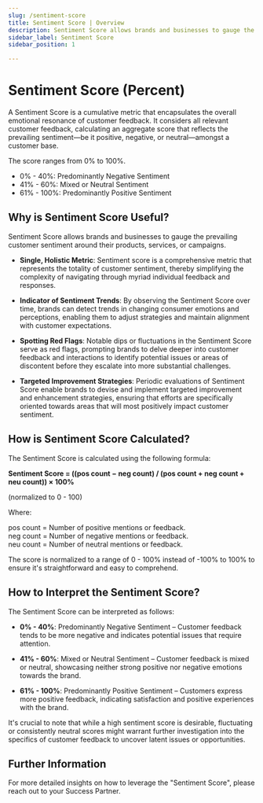 ```yaml
---
slug: /sentiment-score
title: Sentiment Score | Overview
description: Sentiment Score allows brands and businesses to gauge the prevailing customer sentiment around their products, services, or campaigns. 
sidebar_label: Sentiment Score
sidebar_position: 1

---
```



# Sentiment Score (Percent)

A Sentiment Score is a cumulative metric that encapsulates the overall emotional resonance of customer feedback. It considers all relevant customer feedback, calculating an aggregate score that reflects the prevailing sentiment—be it positive, negative, or neutral—amongst a customer base.

The score ranges from 0% to 100%.

- 0% - 40%: Predominantly Negative Sentiment
- 41% - 60%: Mixed or Neutral Sentiment
- 61% - 100%: Predominantly Positive Sentiment


## Why is Sentiment Score Useful?

Sentiment Score allows brands and businesses to gauge the prevailing customer sentiment around their products, services, or campaigns. 

- **Single, Holistic Metric**: Sentiment score is a comprehensive metric that represents the totality of customer sentiment, thereby simplifying the complexity of navigating through myriad individual feedback and responses.

- **Indicator of Sentiment Trends**: By observing the Sentiment Score over time, brands can detect trends in changing consumer emotions and perceptions, enabling them to adjust strategies and maintain alignment with customer expectations.

- **Spotting Red Flags**: Notable dips or fluctuations in the Sentiment Score serve as red flags, prompting brands to delve deeper into customer feedback and interactions to identify potential issues or areas of discontent before they escalate into more substantial challenges.

- **Targeted Improvement Strategies**: Periodic evaluations of Sentiment Score enable brands to devise and implement targeted improvement and enhancement strategies, ensuring that efforts are specifically oriented towards areas that will most positively impact customer sentiment.


## How is Sentiment Score Calculated?

The Sentiment Score is calculated using the following formula:

**Sentiment Score = ((pos count − neg count) / (pos count + neg count + neu count)) × 100%**

(normalized to 0 - 100)

Where:

pos count = Number of positive mentions or feedback.
<br/>neg count = Number of negative mentions or feedback.
<br/>neu count = Number of neutral mentions or feedback.

The score is normalized to a range of 0 - 100% instead of -100% to 100% to ensure it's straightforward and easy to comprehend.

## How to Interpret the Sentiment Score?

The Sentiment Score can be interpreted as follows:

- **0% - 40%**: Predominantly Negative Sentiment – Customer feedback tends to be more negative and indicates potential issues that require attention.

- **41% - 60%**: Mixed or Neutral Sentiment – Customer feedback is mixed or neutral, showcasing neither strong positive nor negative emotions towards the brand.

- **61% - 100%**: Predominantly Positive Sentiment – Customers express more positive feedback, indicating satisfaction and positive experiences with the brand.

It's crucial to note that while a high sentiment score is desirable, fluctuating or consistently neutral scores might warrant further investigation into the specifics of customer feedback to uncover latent issues or opportunities.


## Further Information

For more detailed insights on how to leverage the "Sentiment Score", please reach out to your Success Partner.
